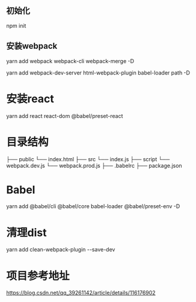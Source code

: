 ## 初始化

npm init

## 安装webpack

yarn add webpack webpack-cli webpack-merge -D
<!-- webpack：用于编译 JavaScript 模块 -->
<!-- webpack-cli：用于在命令行中运行 webpack -->
<!-- webpack-merge：用于合并webpack公共配置 -->

yarn add webpack-dev-server html-webpack-plugin babel-loader path -D
<!-- webpack-dev-serve：可以在本地起一个 http 服务，通过简单的配置还可指定其端口、热更新的开启等 -->
<!-- html-webpack-plugin：用于打包html文件 -->
# 安装react

yarn add react react-dom @babel/preset-react

# 目录结构
├── public
    └── index.html
├── src
    └── index.js
├── script
    └── webpack.dev.js
    └── webpack.prod.js
├── .babelrc
├── package.json

# Babel

yarn add  @babel/cli @babel/core babel-loader @babel/preset-env -D

# 清理dist

yarn add clean-webpack-plugin --save-dev

# 项目参考地址

https://blog.csdn.net/qq_39261142/article/details/116176902